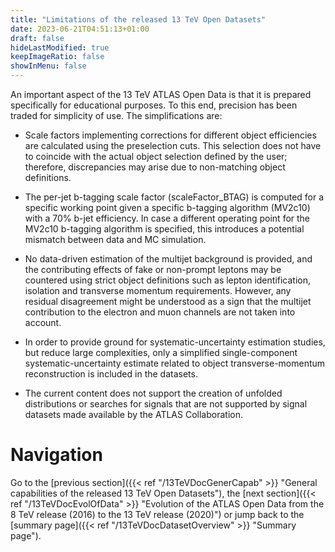 ```yaml
---
title: "Limitations of the released 13 TeV Open Datasets"
date: 2023-06-21T04:51:13+01:00
draft: false
hideLastModified: true
keepImageRatio: false
showInMenu: false
---
```


An important aspect of the 13 TeV ATLAS Open Data is that it is prepared specifically for educational purposes. To this end, precision has been traded for simplicity of use. The simplifications are:

- Scale factors implementing corrections for different object efficiencies are calculated using the preselection cuts. This selection does not have to coincide with the actual object selection defined by the user; therefore, discrepancies may arise due to non-matching object definitions.

- The per-jet b-tagging scale factor (scaleFactor_BTAG) is computed for a specific working point given a specific b-tagging algorithm (MV2c10) with a 70% b-jet efficiency. In case a different operating point for the MV2c10 b-tagging algorithm is specified, this introduces a potential mismatch between data and MC simulation.

- No data-driven estimation of the multijet background is provided, and the contributing effects of fake or non-prompt leptons may be countered using strict object definitions such as lepton identification, isolation and transverse momentum requirements. However, any residual disagreement might be understood as a sign that the multijet contribution to the electron and muon channels are not taken into account. 

- In order to provide ground for systematic-uncertainty estimation studies, but reduce large complexities, only a simplified single-component systematic-uncertainty estimate related to object transverse-momentum reconstruction is included in the datasets.

- The current content does not support the creation of unfolded distributions or searches for signals that are not supported by signal datasets made available by the ATLAS Collaboration.

# Navigation

Go to the [previous section]({{< ref "/13TeVDocGenerCapab" >}} "General capabilities of the released 13 TeV Open Datasets"), the [next section]({{< ref "/13TeVDocEvolOfData" >}} "Evolution of the ATLAS Open Data from the 8 TeV release (2016) to the 13 TeV release (2020)") or jump back to the [summary page]({{< ref "/13TeVDocDatasetOverview" >}} "Summary page").